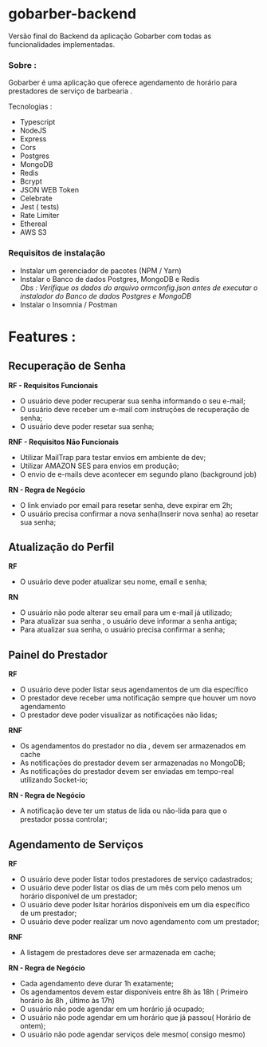 # gobarber-backend
<p>Versão final do Backend da aplicação Gobarber com todas as funcionalidades implementadas.  </p>

<h3>Sobre : </h3>
<p>Gobarber é uma aplicação que oferece agendamento de horário para prestadores de serviço de barbearia . </p>

<p>Tecnologias : </p>
<ul>
  <li>Typescript </li>
<li>NodeJS</li>
<li>Express</li>
<li>Cors</li>
<li>Postgres</li>
<li>MongoDB</li>
<li>Redis</li>
<li>Bcrypt</li>
<li>JSON WEB Token</li>
<li>Celebrate</li>
<li>Jest ( tests)</li>
<li>Rate Limiter</li>
<li>Ethereal</li>
<li>AWS S3</li>
</ul>

<h3>Requisitos de instalação </h3>
  <ul>
  <li> Instalar um gerenciador de pacotes  (NPM / Yarn) 
     </li>
  </li>
  <li> Instalar o Banco de dados Postgres, MongoDB e Redis <br>
<i>Obs :  Verifique os dados do arquivo ormconfig.json antes de executar o instalador do Banco de dados Postgres e MongoDB </i></li>
  <li> Instalar o Insomnia / Postman
 </ul>


# Features :

## Recuperação de Senha

**RF - Requisitos Funcionais**
- O usuário deve poder recuperar sua senha informando o seu e-mail;
- O usuário deve receber um e-mail com instruções de recuperação de senha;
- O usuário deve poder resetar sua senha;

**RNF - Requisitos Não Funcionais**
- Utilizar MailTrap para testar envios em ambiente de dev;
- Utilizar AMAZON SES para envios em produção;
- O envio de e-mails deve acontecer em segundo plano (background job)

**RN - Regra de Negócio**
- O link enviado por email para resetar senha, deve expirar em 2h;
- O usuário precisa confirmar a nova senha(Inserir nova senha) ao resetar sua senha;

## Atualização do Perfil

**RF**
- O usuário deve poder atualizar seu nome, email e senha;


**RN**
- O usuário não pode alterar seu email para um e-mail já utilizado;
- Para atualizar sua senha , o usuário deve informar a senha antiga;
- Para atualizar sua senha, o usuário precisa confirmar a senha;


## Painel do Prestador

**RF**
- O usuário deve poder listar seus agendamentos de um dia específico
- O prestador deve receber uma notificação sempre que houver um novo agendamento
- O prestador deve poder visualizar as notificações não lidas;

**RNF**
- Os agendamentos do prestador no dia , devem ser armazenados em cache
- As notificações do prestador devem ser armazenadas no MongoDB;
- As notificações do prestador devem ser enviadas em tempo-real utilizando Socket-io;


**RN - Regra de Negócio**
- A notificação deve ter um status de lida ou não-lida para que o prestador possa controlar;


## Agendamento de Serviços

**RF**

- O usuário deve poder listar todos prestadores de serviço cadastrados;
- O usuário deve poder listar os dias de um mês com pelo menos um horário disponível de um prestador;
- O usuário deve poder lsitar horários disponíveis em um dia específico de um  prestador;
- O usuário deve poder realizar um novo agendamento com um prestador;

**RNF**

- A listagem de prestadores deve ser armazenada em cache;


**RN - Regra de Negócio**

- Cada agendamento deve durar 1h exatamente;
- Os agendamentos devem estar disponíveis entre 8h às 18h ( Primeiro horário às 8h , último às 17h)
- O usuário não pode agendar em um horário já ocupado;
- O usuário não pode agendar em um horário que já passou( Horário de ontem);
- O usuário não pode agendar serviços dele mesmo( consigo mesmo)
